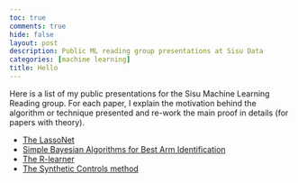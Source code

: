 ```yaml
---
toc: true
comments: true
hide: false
layout: post
description: Public ML reading group presentations at Sisu Data
categories: [machine learning]
title: Hello
---
```


Here is a list of my public presentations for the Sisu Machine Learning Reading group. For each paper, I explain the motivation behind the algorithm or technique presented and re-work the main proof in details (for papers with theory).
- [The LassoNet](https://sisudata.com/blog/learning-unsupervised/lassonet-june-29-2021)
- [Simple Bayesian Algorithms for Best Arm Identification](https://sisudata.com/blog/learning-unsupervised/simple-bayesian-algorithms-best-arm-identification)
- [The R-learner](https://sisudata.com/blog/learning-unsupervised/r-learner-december-7-2020)
- [The Synthetic Controls method](https://sisudata.com/blog/learning-unsupervised/the-synthetic-controls-method-july-6-2020)

